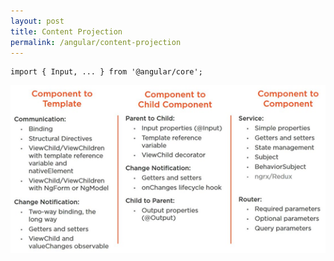 ```yaml
---
layout: post
title: Content Projection
permalink: /angular/content-projection
---
```


```
import { Input, ... } from '@angular/core';
```

![content-projection](https://github.com/arpit04tripathi/files-cdn/raw/cdn/angular/content-projection.png)
